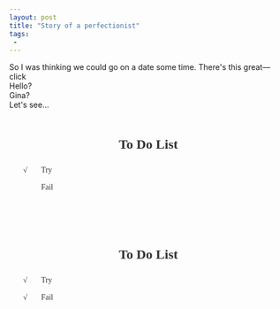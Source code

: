 ```yaml
---
layout: post
title: "Story of a perfectionist"
tags:
 -
---
```


<link href='http://fonts.googleapis.com/css?family=Rock+Salt' rel='stylesheet' type='text/css'>
<link href='http://fonts.googleapis.com/css?family=Quantico:700italic,400italic' rel='stylesheet' type='text/css'>
<style>
  .frame.to-do, .frame.to-do h1, .frame.to-do ul li {
    font-family: 'Rock Salt', cursive;
    color: #333;
  }
  .frame.to-do {
    padding: 25px;
  }
  .frame.to-do h1 {
    font-size: 1.5rem;
    margin: 25px 0;
    text-align: center;
  }
  .frame.to-do span.check {
    margin-right: 25px;
  }
  .frame.to-do ul {
    padding: 0;
    list-style: none;
    margin: 25px 0;
  }
  .frame.to-do ul li {
    margin: 15px 0;
  }
</style>

<div class="frames">
  <div class="frame frame-blue">
    <div class="bubble">
      So I was thinking we could go on a date some time. There's this great&mdash;
    </div>
    <div class="bubble bubble-middle bubble-right bubble-machine">
      click
    </div>
  </div>
  <div class="frame frame-pulp-blue">
    <div class="bubble">
      Hello?
    </div>
    <div class="bubble bubble-middle">
      Gina?
    </div>
  </div>
  <div class="frame frame-pulp-blue">
    <div class="bubble">
      Let's see...
    </div>
  </div>
  <div class="frame to-do">
    <h1>To Do List</h1>
    <ul>
      <li><span class="check">√</span>Try</li>
      <li><span class="check" style="visibility: hidden">√</span>Fail</li>
    </ul>
  </div>
  <div class="frame to-do">
    <h1>To Do List</h1>
    <ul>
      <li><span class="check">√</span>Try</li>
      <li><span class="check">√</span>Fail</li>
    </ul>
  </div>
</div>

<div data-img="perfectionist"></div>
